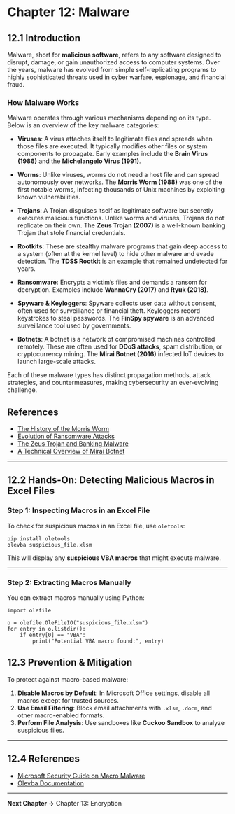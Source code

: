 # Chapter 12: Malware

## 12.1 Introduction
Malware, short for **malicious software**, refers to any software designed to disrupt, damage, or gain unauthorized access to computer systems. Over the years, malware has evolved from simple self-replicating programs to highly sophisticated threats used in cyber warfare, espionage, and financial fraud.

### **How Malware Works**
Malware operates through various mechanisms depending on its type. Below is an overview of the key malware categories:

- **Viruses**: A virus attaches itself to legitimate files and spreads when those files are executed. It typically modifies other files or system components to propagate. Early examples include the **Brain Virus (1986)** and the **Michelangelo Virus (1991)**.

- **Worms**: Unlike viruses, worms do not need a host file and can spread autonomously over networks. The **Morris Worm (1988)** was one of the first notable worms, infecting thousands of Unix machines by exploiting known vulnerabilities.

- **Trojans**: A Trojan disguises itself as legitimate software but secretly executes malicious functions. Unlike worms and viruses, Trojans do not replicate on their own. The **Zeus Trojan (2007)** is a well-known banking Trojan that stole financial credentials.

- **Rootkits**: These are stealthy malware programs that gain deep access to a system (often at the kernel level) to hide other malware and evade detection. The **TDSS Rootkit** is an example that remained undetected for years.

- **Ransomware**: Encrypts a victim’s files and demands a ransom for decryption. Examples include **WannaCry (2017)** and **Ryuk (2018)**.

- **Spyware & Keyloggers**: Spyware collects user data without consent, often used for surveillance or financial theft. Keyloggers record keystrokes to steal passwords. The **FinSpy spyware** is an advanced surveillance tool used by governments.

- **Botnets**: A botnet is a network of compromised machines controlled remotely. These are often used for **DDoS attacks**, spam distribution, or cryptocurrency mining. The **Mirai Botnet (2016)** infected IoT devices to launch large-scale attacks.

Each of these malware types has distinct propagation methods, attack strategies, and countermeasures, making cybersecurity an ever-evolving challenge.

## **References**
- [The History of the Morris Worm](https://www.csoonline.com/article/3441052/the-morris-worm-30-years-later.html)
- [Evolution of Ransomware Attacks](https://www.cisa.gov/stopransomware)
- [The Zeus Trojan and Banking Malware](https://www.secureworks.com/research/threat-profiles/zeus-trojan)
- [A Technical Overview of Mirai Botnet](https://www.usenix.org/conference/woot17/technical-sessions/presentation/santanna)

---

## 12.2 Hands-On: Detecting Malicious Macros in Excel Files

### Step 1: Inspecting Macros in an Excel File
To check for suspicious macros in an Excel file, use `oletools`:

    pip install oletools
    olevba suspicious_file.xlsm

This will display any **suspicious VBA macros** that might execute malware.

---

### Step 2: Extracting Macros Manually
You can extract macros manually using Python:

    import olefile

    o = olefile.OleFileIO("suspicious_file.xlsm")
    for entry in o.listdir():
        if entry[0] == "VBA":
            print("Potential VBA macro found:", entry)


## 12.3 Prevention & Mitigation
To protect against macro-based malware:

1. **Disable Macros by Default**: In Microsoft Office settings, disable all macros except for trusted sources.
2. **Use Email Filtering**: Block email attachments with `.xlsm`, `.docm`, and other macro-enabled formats.
3. **Perform File Analysis**: Use sandboxes like **Cuckoo Sandbox** to analyze suspicious files.

---

## 12.4 References

- [Microsoft Security Guide on Macro Malware](https://learn.microsoft.com/en-us/microsoft-365/security/office-365-security/office-macro-malware)
- [Olevba Documentation](https://github.com/decalage2/oletools/wiki/olevba)

---

**Next Chapter →** Chapter 13: Encryption
